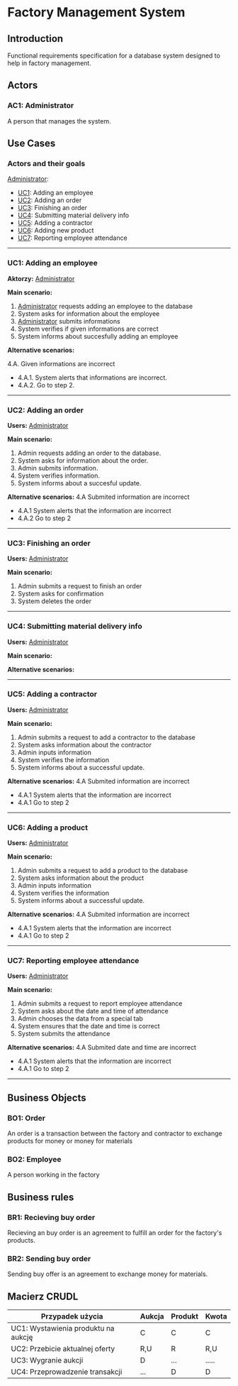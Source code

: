 # Factory Management System

## Introduction

Functional requirements specification for a database system designed to help in factory management.
<!--
## Business processes


---
<a id="bc1"></a>
### BC1: Sprzedaż aukcyjna 

**Aktorzy:** [Sprzedający](#ac1), [Kupujący](#ac2)

**Opis:** Proces biznesowy opisujący sprzedaż za pomocą mechanizmu aukcyjnego. |

**Scenariusz główny:**
1. [Sprzedający](#ac1) wystawia produkt na aukcję. ([UC1](#uc1))
2. [Kupujący](#ac2) oferuje kwotę za produkt wyższą od aktualnie najwyższej oferty. ([BR1](#br1))
3. [Kupujący](#ac2) wygrywa aukcję ([BR2](#br2))
4. [Kupujący](#ac2) przekazuje należność Sprzedającemu.
5. [Sprzedający](#ac1) przekazuje produkt Kupującemu.

**Scenariusze alternatywne:** 

2.A. Oferta Kupującego została przebita, a [Kupujący](#ac2) pragnie przebić aktualnie najwyższą ofertę.
* 2.A.1. Przejdź do kroku 2.

3.A. Czas aukcji upłynął i [Kupujący](#ac2) przegrał aukcję. ([BR2](#br2))
* 3.A.1. Koniec przypadku użycia.

---
-->
## Actors

<a id="ac1"></a>
### AC1: Administrator

A person that manages the system.

## Use Cases

### Actors and their goals

[Administrator](#ac1):
* [UC1](#uc1): Adding an employee
* [UC2](#uc2): Adding an order
* [UC3](#uc3): Finishing an order
* [UC4](#uc4): Submitting material delivery info
* [UC5](#uc5): Adding a contractor
* [UC6](#uc6): Adding new product
* [UC7](#uc7): Reporting employee attendance

---
<a id="uc1"></a>
### UC1: Adding an employee

**Aktorzy:** [Administrator](#ac1)

**Main scenario:**
1. [Administrator](#ac1) requests adding an employee to the database
2. System asks for information about the employee
3. [Administrator](#ac1) submits informations
4. System verifies if given informations are correct
5. System informs about succesfully adding an employee

**Alternative scenarios:** 

4.A. Given informations are incorrect
* 4.A.1. System alerts that informations are incorrect.
* 4.A.2. Go to step 2.

---
<a id="uc2"></a>
### UC2: Adding an order

**Users:** [Administrator](#ac1)

**Main scenario:**
1. Admin requests adding an order to the database.
2. System asks for information about the order.
3. Admin submits information.
4. System verifies information.
5. System informs about a succesful update.

**Alternative scenarios:**
4.A Submited information are incorrect
* 4.A.1 System alerts that the information are incorrect
* 4.A.2 Go to step 2
---
<a id="uc3"></a>
### UC3: Finishing an order

**Users:** [Administrator](#ac1)

**Main scenario:**
1. Admin submits a request to finish an order
2. System asks for confirmation
3. System deletes the order

---

<a id="uc4"></a>
### UC4: Submitting material delivery info

**Users:** [Administrator](#ac1)

**Main scenario:** 

**Alternative scenarios:**

---

<a id="uc5"></a>
### UC5: Adding a contractor

**Users:** [Administrator](#ac1)

**Main scenario:**
1. Admin submits a request to add a contractor to the database
2. System asks information about the contractor
3. Admin inputs information
4. System verifies the information
5. System informs about a successful update.

**Alternative scenarios:**
4.A Submited information are incorrect
* 4.A.1 System alerts that the information are incorrect
* 4.A.1 Go to step 2

---

<a id="uc6"></a>
### UC6: Adding a product

**Users:** [Administrator](#ac1)

**Main scenario:**
1. Admin submits a request to add a product to the database
2. System asks information about the product
3. Admin inputs information
4. System verifies the information
5. System informs about a successful update.

**Alternative scenarios:**
4.A Submited information are incorrect
* 4.A.1 System alerts that the information are incorrect
* 4.A.1 Go to step 2

---
<a id="uc7"></a>
### UC7: Reporting employee attendance

**Users:** [Administrator](#ac1)

**Main scenario:**
1. Admin submits a request to report employee attendance
2. System asks about the date and time of attendance
3. Admin chooses the data from a special tab
4. System ensures that the date and time is correct
5. System submits the attendance

**Alternative scenarios:**
4.A Submited date and time are incorrect
* 4.A.1 System alerts that the information are incorrect
* 4.A.1 Go to step 2
---



## Business Objects

### BO1: Order
An order is a transaction between the factory and contractor to exchange products for money or money for materials

### BO2: Employee
A person working in the factory

## Business rules

<a id="br1"></a>
### BR1: Recieving buy order

Recieving an buy order is an agreement to fulfill an order for the factory's products.


<a id="br2"></a>
### BR2: Sending buy order

Sending buy offer is an agreement to exchange money for materials.

## Macierz CRUDL


| Przypadek użycia                                  | Aukcja | Produkt | Kwota |
| ------------------------------------------------- | ------ | ------- | ------|
| UC1: Wystawienia produktu na aukcję               |    C   |    C    |    C  |
| UC2: Przebicie aktualnej oferty                   |  R,U   |    R    |  R,U  |
| UC3: Wygranie aukcji                              |    D   |  ...    | ..... |
| UC4: Przeprowadzenie transakcji                   |  ...   |    D    |    D  |


